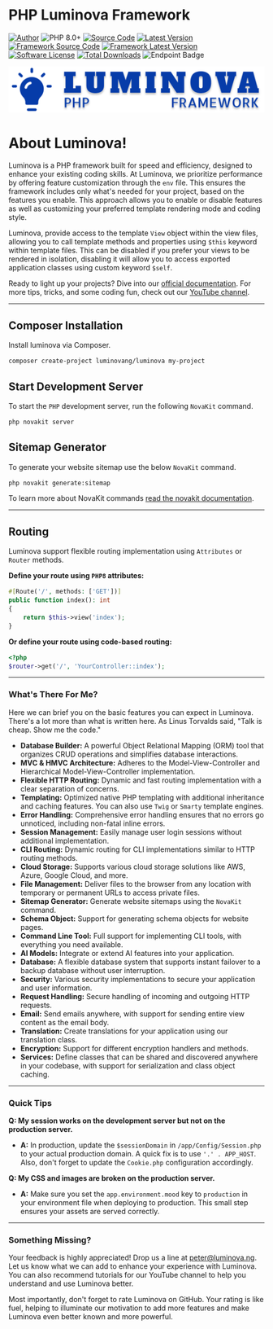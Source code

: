 # PHP Luminova Framework

[![Author](https://img.shields.io/badge/author-@peterchig-blue.svg)](https://instagram.com/peterchig)
![PHP 8.0+](https://img.shields.io/badge/php-min%208.0.0-red.svg)
[![Source Code](https://img.shields.io/badge/source-luminovang/luminova-blue.svg)](https://github.com/luminovang/luminova)
[![Latest Version](https://img.shields.io/github/tag/luminovang/luminova.svg)](https://github.com/luminovang/luminova/releases)
[![Framework Source Code](https://img.shields.io/badge/source-luminovang/framework-blue.svg)](https://github.com/luminovang/framework)
[![Framework Latest Version](https://img.shields.io/github/tag/luminovang/framework.svg)](https://github.com/luminovang/framework/releases)
[![Software License](https://img.shields.io/badge/license-MIT-brightgreen.svg)](https://github.com/luminovang/luminova/blob/master/LICENSE)
[![Total Downloads](https://img.shields.io/packagist/dt/luminovang/framework.svg)](https://packagist.org/search/?tags=php%20luminova)
![Endpoint Badge](https://img.shields.io/endpoint?url=https%3A%2F%2Fluminova.ng%2Fdownloads)


![Local Image](https://github.com/luminovang/luminova/raw/main/docs/logo.svg)


# About Luminova!

Luminova is a PHP framework built for speed and efficiency, designed to enhance your existing coding skills. At Luminova, we prioritize performance by offering feature customization through the `env` file. This ensures the framework includes only what's needed for your project, based on the features you enable. This approach allows you to enable or disable features as well as customizing your preferred template rendering mode and coding style.

Luminova, provide access to the template `View` object within the view files, allowing you to call template methods and properties using `$this` keyword within template files. This can be disabled if you prefer your views to be rendered in isolation, disabling it will allow you to access exported application classes using custom keyword `$self`.

Ready to light up your projects? Dive into our [official documentation](https://luminova.ng/docs). For more tips, tricks, and some coding fun, check out our [YouTube channel](https://www.youtube.com/@luminovang).


---

## Composer Installation

Install luminova via Composer.

```bash
composer create-project luminovang/luminova my-project
```

## Start Development Server

To start the `PHP` development server, run the following `NovaKit` command.

```bash
php novakit server
```

## Sitemap Generator

To generate your website sitemap use the below `NovaKit` command.

```bash
php novakit generate:sitemap
```

To learn more about NovaKit commands [read the novakit documentation](https://luminova.ng/docs/0.0.0/commands/novakit).

---

## Routing

Luminova support flexible routing implementation using `Attributes` or `Router` methods.

**Define your route using `PHP8` attributes:**

```php
#[Route('/', methods: ['GET'])]
public function index(): int 
{
    return $this->view('index');
}
```

**Or define your route using code-based routing:**

```php
<?php 
$router->get('/', 'YourController::index');
```
---

### What's There For Me?

Here we can brief you on the basic features you can expect in Luminova. There's a lot more than what is written here. As Linus Torvalds said, "Talk is cheap. Show me the code."

- **Database Builder:** A powerful Object Relational Mapping (ORM) tool that organizes CRUD operations and simplifies database interactions.
- **MVC & HMVC Architecture:** Adheres to the Model-View-Controller and  Hierarchical Model-View-Controller implementation.
- **Flexible HTTP Routing:** Dynamic and fast routing implementation with a clear separation of concerns.
- **Templating:** Optimized native PHP templating with additional inheritance and caching features. You can also use `Twig` or `Smarty` template engines.
- **Error Handling:** Comprehensive error handling ensures that no errors go unnoticed, including non-fatal inline errors.
- **Session Management:** Easily manage user login sessions without additional implementation.
- **CLI Routing:** Dynamic routing for CLI implementations similar to HTTP routing methods.
- **Cloud Storage:** Supports various cloud storage solutions like AWS, Azure, Google Cloud, and more.
- **File Management:** Deliver files to the browser from any location with temporary or permanent URLs to access private files.
- **Sitemap Generator:** Generate website sitemaps using the `NovaKit` command.
- **Schema Object:** Support for generating schema objects for website pages.
- **Command Line Tool:** Full support for implementing CLI tools, with everything you need available.
- **AI Models:** Integrate or extend AI features into your application.
- **Database:** A flexible database system that supports instant failover to a backup database without user interruption.
- **Security:** Various security implementations to secure your application and user information.
- **Request Handling:** Secure handling of incoming and outgoing HTTP requests.
- **Email:** Send emails anywhere, with support for sending entire view content as the email body.
- **Translation:** Create translations for your application using our translation class.
- **Encryption:** Support for different encryption handlers and methods.
- **Services:** Define classes that can be shared and discovered anywhere in your codebase, with support for serialization and class object caching.

---

### Quick Tips

**Q: My session works on the development server but not on the production server.**
- **A:** In production, update the `$sessionDomain` in `/app/Config/Session.php` to your actual production domain. A quick fix is to use `'.' . APP_HOST`. Also, don't forget to update the `Cookie.php` configuration accordingly.

**Q: My CSS and images are broken on the production server.**
- **A:** Make sure you set the `app.environment.mood` key to `production` in your environment file when deploying to production. This small step ensures your assets are served correctly.

---


### Something Missing?

Your feedback is highly appreciated! Drop us a line at [peter@luminova.ng](mailto:peter@luminova.ng). Let us know what we can add to enhance your experience with Luminova. You can also recommend tutorials for our YouTube channel to help you understand and use Luminova better.

Most importantly, don't forget to rate Luminova on GitHub. Your rating is like fuel, helping to illuminate our motivation to add more features and make Luminova even better known and more powerful.
